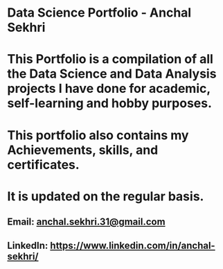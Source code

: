 # Data Science Portfolio - Anchal Sekhri

# This Portfolio is a compilation of all the Data Science and Data Analysis projects I have done for academic, self-learning and hobby purposes. 
# This portfolio also contains my Achievements, skills, and certificates. 
# It is updated on the regular basis.

## Email: anchal.sekhri.31@gmail.com
## LinkedIn: https://www.linkedin.com/in/anchal-sekhri/

